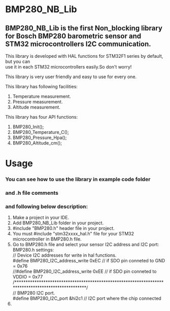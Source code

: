 # BMP280_NB_Lib
## BMP280_NB_Lib is the first Non_blocking library for Bosch BMP280 barometric sensor and STM32 microcontrollers I2C communication.  
  
This library is developed with HAL functions for STM32F1 series by default, but you can   
use it in each STM32 microcontrollers easily.So don't worry!  
  
This library is very user friendly and easy to use for every one.  
  
This library has following facilities:  
1. Temperature measurement.  
2. Pressure measurement.  
3. Altitude measurement.

This library has four API functions:  
1. BMP280_Init();  
2. BMP280_Temperature_C();  
3. BMP280_Pressure_Hpa();
4. BMP280_Altitude_cm();  

# Usage
### You can see how to use the library in example code folder
### and .h file comments
### and following below description:

1. Make a project in your IDE.
2. Add BMP280_NB_Lib folder in your project.
3. #include "BMP280.h" header file in your project.
4. You must #include "stm32xxxx_hal.h" file for your STM32 microcontroller in BMP280.h file.
5. Go to BMP280.h file and select your sensor I2C address and I2C port:  
BMP280.h settings:  
  // Device I2C addresses for write in hal functions.  
  #define BMP280_I2C_address_write 		  0xEC     // if SDO pin conneted to GND = 0x76  
  //#define BMP280_I2C_address_write 		0xEE     // if SDO pin conneted to VDDIO = 0x77  
  /****************************************************************************************************/  
  // BMP280 I2C port.  
  #define BMP280_I2C_port               &hi2c1   // I2C port where the chip connected
6. 

   
